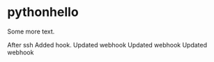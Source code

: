 # pythonhello

Some more text.

After ssh 
Added hook.
Updated webhook
Updated webhook
Updated webhook

